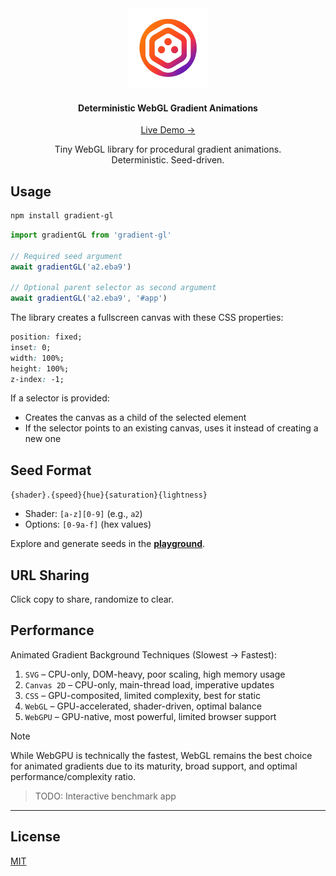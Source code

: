 <div align="center">
    <img src="public/logo.png" alt="demo" height="128" />
    <h4>Deterministic WebGL Gradient Animations</h4>
    <p>
        <a href="https://metaory.github.io/gradient-gl/">
            Live Demo →
        </a>
    </p>
    Tiny WebGL library for procedural gradient animations.
    <br>
    Deterministic. Seed-driven.
</div>

## Usage

```sh
npm install gradient-gl
```

```js
import gradientGL from 'gradient-gl'

// Required seed argument
await gradientGL('a2.eba9')

// Optional parent selector as second argument
await gradientGL('a2.eba9', '#app')
```

The library creates a fullscreen canvas with these CSS properties:
```css
position: fixed;
inset: 0;
width: 100%;
height: 100%;
z-index: -1;
```

If a selector is provided:
- Creates the canvas as a child of the selected element
- If the selector points to an existing canvas, uses it instead of creating a new one

## Seed Format

`{shader}.{speed}{hue}{saturation}{lightness}`

- Shader: `[a-z][0-9]` (e.g., `a2`)
- Options: `[0-9a-f]` (hex values)

Explore and generate seeds in the **[playground](https://metaory.github.io/gradient-gl/)**.

## URL Sharing

Click copy to share, randomize to clear.

## Performance

Animated Gradient Background Techniques (Slowest → Fastest):

1. `SVG` – CPU-only, DOM-heavy, poor scaling, high memory usage
2. `Canvas 2D` – CPU-only, main-thread load, imperative updates
3. `CSS` – GPU-composited, limited complexity, best for static
4. `WebGL` – GPU-accelerated, shader-driven, optimal balance
5. `WebGPU` – GPU-native, most powerful, limited browser support

> [!NOTE]
> While WebGPU is technically the fastest, WebGL remains the best choice for animated gradients due to its maturity, broad support, and optimal performance/complexity ratio.

> TODO: Interactive benchmark app

---

## License

[MIT](LICENSE)
